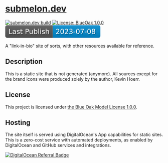# [submelon.dev](https://submelon.dev)

[![submelon.dev build](https://github.com/kjhoerr/submelon.dev/actions/workflows/build.yml/badge.svg)](https://github.com/kjhoerr/submelon.dev/actions/workflows/build.yml) [![License: BlueOak 1.0.0](https://img.shields.io/badge/License-BlueOak_1.0.0-green.svg)](https://blueoakcouncil.org/license/1.0.0) ![Date of last publish](public/publish-badge.svg)

A "link-in-bio" site of sorts, with other resources available for reference.

## Description

This is a static site that is not generated (anymore). All sources except for the brand icons were produced solely by the author, Kevin Hoerr.

## License

This project is licensed under [the Blue Oak Model License 1.0.0](LICENSE.md).

## Hosting

The site itself is served using DigitalOcean's App capabilities for static sites. This is a zero-cost service with automated deployments, as enabled by DigitalOcean and GitHub services and integrations.

[![DigitalOcean Referral Badge](https://web-platforms.sfo2.digitaloceanspaces.com/WWW/Badge%202.svg)](https://www.digitalocean.com/?refcode=8da539b4e677&utm_campaign=Referral_Invite&utm_medium=Referral_Program&utm_source=badge)
